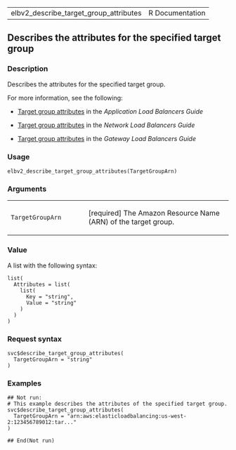 <table style="width: 100%;">
<tbody>
<tr class="odd">
<td>elbv2_describe_target_group_attributes</td>
<td style="text-align: right;">R Documentation</td>
</tr>
</tbody>
</table>

## Describes the attributes for the specified target group

### Description

Describes the attributes for the specified target group.

For more information, see the following:

-   [Target group
    attributes](https://docs.aws.amazon.com/elasticloadbalancing/latest/application/load-balancer-target-groups.html#target-group-attributes)
    in the *Application Load Balancers Guide*

-   [Target group
    attributes](https://docs.aws.amazon.com/elasticloadbalancing/latest/network/load-balancer-target-groups.html#target-group-attributes)
    in the *Network Load Balancers Guide*

-   [Target group
    attributes](https://docs.aws.amazon.com/elasticloadbalancing/latest/gateway/target-groups.html#target-group-attributes)
    in the *Gateway Load Balancers Guide*

### Usage

    elbv2_describe_target_group_attributes(TargetGroupArn)

### Arguments

<table>
<colgroup>
<col style="width: 35%" />
<col style="width: 65%" />
</colgroup>
<tbody>
<tr class="odd">
<td><code
id="elbv2_describe_target_group_attributes_:_TargetGroupArn">TargetGroupArn</code></td>
<td><p>[required] The Amazon Resource Name (ARN) of the target
group.</p></td>
</tr>
</tbody>
</table>

### Value

A list with the following syntax:

    list(
      Attributes = list(
        list(
          Key = "string",
          Value = "string"
        )
      )
    )

### Request syntax

    svc$describe_target_group_attributes(
      TargetGroupArn = "string"
    )

### Examples

    ## Not run: 
    # This example describes the attributes of the specified target group.
    svc$describe_target_group_attributes(
      TargetGroupArn = "arn:aws:elasticloadbalancing:us-west-2:123456789012:tar..."
    )

    ## End(Not run)
